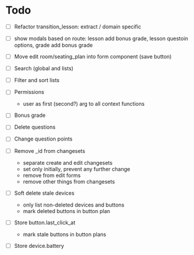 # Todo

- [ ] Refactor transition_lesson: extract / domain specific
- [ ] show modals based on route: lesson add bonus grade, lesson questoin options, grade add bonus grade

- [ ] Move edit room/seating_plan into form component (save button)
- [ ] Search (global and lists)
- [ ] Filter and sort lists
- [ ] Permissions
  - user as first (second?) arg to all context functions
- [ ] Bonus grade
- [ ] Delete questions
- [ ] Change question points
- [ ] Remove _id from changesets
  - separate create and edit changesets
  - set only initially, prevent any further change
  - remove from edit forms
  - remove other things from changesets
- [ ] Soft delete stale devices
  - only list non-deleted devices and buttons
  - mark deleted buttons in button plan
- [ ] Store button.last_click_at
  - mark stale buttons in button plans
- [ ] Store device.battery
